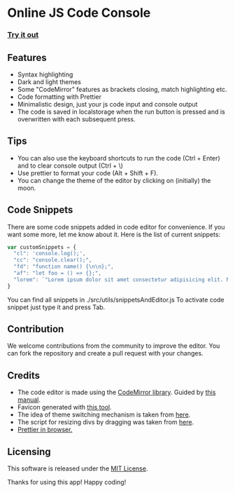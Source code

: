 # Online JS Code Console

### [Try it out](https://darrowv.github.io/JsLogs/)

## Features
- Syntax highlighting
- Dark and light themes
- Some "CodeMirror" features as brackets closing, match highlighting etc.
- Code formatting with Prettier
- Minimalistic design, just your js code input and console output
- The code is saved in localstorage when the run button is pressed and is overwritten with each subsequent press.

## Tips
- You can also use the keyboard shortcuts to run the code (Ctrl + Enter) and to clear console output (Ctrl + \\)
- Use prettier to format your code (Alt + Shift + F).
- You can change the theme of the editor by clicking on (initially) the moon.

## Code Snippets
There are some code snippets added in code editor for convenience. If you want some more, let me know about it. Here is the list of current snippets:

```javascript
var customSnippets = {
  "cl": 'console.log();',
  "cc": "console.clear();",
  "fd": "function name() {\n\n};",
  "af": "let foo = () => {};",
  "lorem": `"Lorem ipsum dolor sit amet consectetur adipisicing elit. Nobis ab eveniet ipsa hic quod, ipsam quia quo? Nam consequatur, nostrum ullam consequuntur mollitia ipsa deserunt eaque, ipsam quo sit animi!"`
}
```
You can find all snippets in ./src/utils/snippetsAndEditor.js
To activate code snippet just type it and press Tab.

## Contribution
We welcome contributions from the community to improve the editor. You can fork the repository and create a pull request with your changes.

## Credits
- The code editor is made using the [CodeMirror library](https://codemirror.net/). Guided by [this manual](https://www.math.ucla.edu/sites/all/libraries/codemirror/doc/manual.html).
- Favicon generated with [this tool](https://favicon.io/favicon-generator).
- The idea of theme switching mechanism is taken from [here](https://dev.to/vaishnavs/simple-dark-light-toggle-with-vanillajs-2cbj).
- The script for resizing divs by dragging was taken from [here](https://htmldom.dev/).
- [Prettier in browser.](https://prettier.io/docs/en/browser.html)

## Licensing
This software is released under the [MIT License](https://opensource.org/licenses/MIT).

Thanks for using this app! Happy coding!
